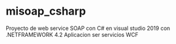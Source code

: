 # misoap_csharp
Proyecto de web service SOAP con C# en visual studio 2019 con .NETFRAMEWORK 4.2
Aplicacion ser servicios WCF
